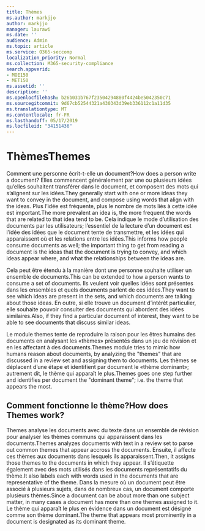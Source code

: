 ```yaml
---
title: Thèmes
ms.author: markjjo
author: markjjo
manager: laurawi
ms.date: ''
audience: Admin
ms.topic: article
ms.service: O365-seccomp
localization_priority: Normal
ms.collection: M365-security-compliance
search.appverid:
- MOE150
- MET150
ms.assetid: ''
description: ''
ms.openlocfilehash: b26b031b767f23504294880f4424be5042350c71
ms.sourcegitcommit: 9d67cb52544321a430343d39eb336112c1a11d35
ms.translationtype: MT
ms.contentlocale: fr-FR
ms.lasthandoff: 05/17/2019
ms.locfileid: "34151436"
---
```

# <a name="themes"></a><span data-ttu-id="878a5-102">Thèmes</span><span class="sxs-lookup"><span data-stu-id="878a5-102">Themes</span></span>
<span data-ttu-id="878a5-103">Comment une personne écrit-t-elle un document?</span><span class="sxs-lookup"><span data-stu-id="878a5-103">How does a person write a document?</span></span> <span data-ttu-id="878a5-104">Elles commencent généralement par une ou plusieurs idées qu’elles souhaitent transférer dans le document, et composent des mots qui s’alignent sur les idées.</span><span class="sxs-lookup"><span data-stu-id="878a5-104">They generally start with one or more ideas they want to convey in the document, and compose using words that align with the ideas.</span></span> <span data-ttu-id="878a5-105">Plus l’idée est fréquente, plus le nombre de mots liés à cette idée est important.</span><span class="sxs-lookup"><span data-stu-id="878a5-105">The more prevalent an idea is, the more frequent the words that are related to that idea tend to be.</span></span> <span data-ttu-id="878a5-106">Cela indique le mode d’utilisation des documents par les utilisateurs; l’essentiel de la lecture d’un document est l’idée des idées que le document tente de transmettre, et les idées qui apparaissent où et les relations entre les idées.</span><span class="sxs-lookup"><span data-stu-id="878a5-106">This informs how people consume documents as well; the important thing to get from reading a document is the ideas that the document is trying to convey, and which ideas appear where, and what the relationships between the ideas are.</span></span>

<span data-ttu-id="878a5-107">Cela peut être étendu à la manière dont une personne souhaite utiliser un ensemble de documents.</span><span class="sxs-lookup"><span data-stu-id="878a5-107">This can be extended to how a person wants to consume a set of documents.</span></span> <span data-ttu-id="878a5-108">Ils veulent voir quelles idées sont présentes dans les ensembles et quels documents parlent de ces idées.</span><span class="sxs-lookup"><span data-stu-id="878a5-108">They want to see which ideas are present in the sets, and which documents are talking about those ideas.</span></span> <span data-ttu-id="878a5-109">En outre, si elle trouve un document d’intérêt particulier, elle souhaite pouvoir consulter des documents qui abordent des idées similaires.</span><span class="sxs-lookup"><span data-stu-id="878a5-109">Also, if they find a particular document of interest, they want to be able to see documents that discuss similar ideas.</span></span>

<span data-ttu-id="878a5-110">Le module themes tente de reproduire la raison pour les êtres humains des documents en analysant les «thèmes» présentés dans un jeu de révision et en les affectant à des documents.</span><span class="sxs-lookup"><span data-stu-id="878a5-110">Themes module tries to mimic how humans reason about documents, by analyzing the "themes" that are discussed in a review set and assigning them to documents.</span></span> <span data-ttu-id="878a5-111">Les thèmes se déplacent d’une étape et identifient par document le «thème dominant»; autrement dit, le thème qui apparaît le plus.</span><span class="sxs-lookup"><span data-stu-id="878a5-111">Themes goes one step further and identifies per document the "dominant theme"; i.e. the theme that appears the most.</span></span>

## <a name="how-does-themes-work"></a><span data-ttu-id="878a5-112">Comment fonctionne le thème?</span><span class="sxs-lookup"><span data-stu-id="878a5-112">How does Themes work?</span></span>
<span data-ttu-id="878a5-113">Themes analyse les documents avec du texte dans un ensemble de révision pour analyser les thèmes communs qui apparaissent dans les documents.</span><span class="sxs-lookup"><span data-stu-id="878a5-113">Themes analyzes documents with text in a review set to parse out common themes that appear accross the documents.</span></span> <span data-ttu-id="878a5-114">Ensuite, il affecte ces thèmes aux documents dans lesquels ils apparaissent.</span><span class="sxs-lookup"><span data-stu-id="878a5-114">Then, it assigns those themes to the documents in which they appear.</span></span> <span data-ttu-id="878a5-115">Il s’étiquette également avec des mots utilisés dans les documents représentatifs du thème.</span><span class="sxs-lookup"><span data-stu-id="878a5-115">It also labels each with words used in the documents that are representative of the theme.</span></span> <span data-ttu-id="878a5-116">Dans la mesure où un document peut être associé à plusieurs sujets, dans de nombreux cas, un document comporte plusieurs thèmes.</span><span class="sxs-lookup"><span data-stu-id="878a5-116">Since a document can be about more than one subject matter, in many cases a document has more than one themes assigned to it.</span></span> <span data-ttu-id="878a5-117">Le thème qui apparaît le plus en évidence dans un document est désigné comme son thème dominant.</span><span class="sxs-lookup"><span data-stu-id="878a5-117">The theme that appears most prominently in a document is designated as its dominant theme.</span></span>